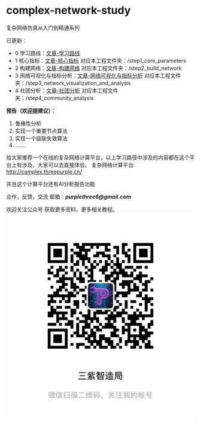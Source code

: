 # complex-network-study
复杂网络仿真从入门到精通系列

已更新：
* 0 学习路线：[文章-学习路线](https://doc.threepurple.cn/2025/10/07/%E5%A4%8D%E6%9D%82%E7%BD%91%E7%BB%9C%E4%BB%BF%E7%9C%9F%E4%BB%8E%E5%85%A5%E9%97%A8%E5%88%B0%E7%B2%BE%E9%80%9A0%EF%BC%9A%20%E5%AD%A6%E4%B9%A0%E8%B7%AF%E7%BA%BF/)
* 1 核心指标：[文章-核心指标](https://doc.threepurple.cn/2025/10/07/%E5%A4%8D%E6%9D%82%E7%BD%91%E7%BB%9C%E4%BB%BF%E7%9C%9F%E4%BB%8E%E5%85%A5%E9%97%A8%E5%88%B0%E7%B2%BE%E9%80%9A1%EF%BC%9A%E5%85%B3%E9%94%AE%E7%BD%91%E7%BB%9C%E6%8C%87%E6%A0%87%E8%A7%A3%E6%9E%90/) 对应本工程文件夹：/step1_core_parameters
* 2 构建网络：[文章-构建网络](https://doc.threepurple.cn/2025/10/10/%E5%A4%8D%E6%9D%82%E7%BD%91%E7%BB%9C%E5%85%A5%E9%97%A8%E5%88%B0%E7%B2%BE%E9%80%9A%E7%B3%BB%E5%88%972%EF%BC%9A%E7%BD%91%E7%BB%9C%E6%9E%84%E5%BB%BA/) 对应本工程文件夹：/step2_build_network
* 3 网络可视化与指标分析：[文章-网络可视化与指标分析](https://doc.threepurple.cn/2025/10/16/%E5%A4%8D%E6%9D%82%E7%BD%91%E7%BB%9C%E4%BB%BF%E7%9C%9F%E5%85%A5%E9%97%A8%E5%88%B0%E7%B2%BE%E9%80%9A%E7%B3%BB%E5%88%973-%E7%BD%91%E7%BB%9C%E4%B8%8E%E6%8C%87%E6%A0%87%E4%BB%BF%E7%9C%9F%E5%88%86%E6%9E%90/) 对应本工程文件夹：/step3_network_visualization_and_analysis
* 4 社团分析：[文章-社团分析](https://doc.threepurple.cn/2025/10/22/%E5%A4%8D%E6%9D%82%E7%BD%91%E7%BB%9C%E4%BB%BF%E7%9C%9F%E5%85%A5%E9%97%A8%E5%88%B0%E7%B2%BE%E9%80%9A4-%E7%A4%BE%E5%9B%A2%E5%88%86%E6%9E%90/) 对应本工程文件夹：/step4_community_analysis


**预告（欢迎提建议）：**
1. 鲁棒性分析
2. 实现一个重要节点算法
3. 实现一个级联失效算法
4. .......


给大家推荐一个在线的复杂网络计算平台，以上学习路径中涉及的内容都在这个平台上有涉及，大家可以去直接体验。
复杂网络计算平台: http://complex.threepurple.cn/

并且这个计算平台还有AI分析报告功能

合作，反馈，交流
邮箱：**_purplethree6@gmail.com_**

欢迎关注公众号 获取更多资料，更多相关教程。
![三紫智造局](https://raw.githubusercontent.com/XuXING0430/doc_imgags/master/img/vx%E5%85%AC%E4%BC%97%E5%8F%B7.jpg)
